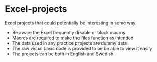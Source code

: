 # Excel-projects
Excel projects that could potentially be interesting in some way

- Be aware the Excel frequently disable or block macros
- Macros are required to make the files function as intended
- The data used in any practice projects are dummy data
- The raw visual basic code is provided to be be able to view it easily
- The projects can be both in English and Swedish
